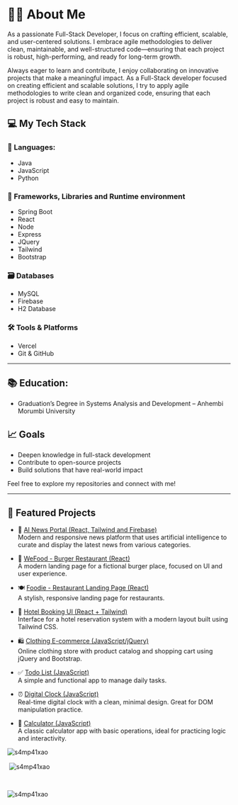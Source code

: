 # 👨‍💻 About Me
As a passionate Full-Stack Developer, I focus on crafting efficient, scalable, and user-centered solutions. I embrace agile methodologies to deliver clean, maintainable, and well-structured code—ensuring that each project is robust, high-performing, and ready for long-term growth.

Always eager to learn and contribute, I enjoy collaborating on innovative projects that make a meaningful impact.
 As a Full-Stack developer focused on creating efficient and scalable solutions, I try to apply agile methodologies to write clean and organized code, ensuring that each project is robust and easy to maintain.

## 💻 My Tech Stack

### 🧠 Languages:
- Java
- JavaScript
- Python

### 🚀 Frameworks, Libraries and Runtime environment
- Spring Boot
- React
- Node
- Express
- JQuery
- Tailwind
- Bootstrap

### 🗃️ Databases
- MySQL
- Firebase
- H2 Database

### 🛠️ Tools & Platforms
- Vercel
- Git & GitHub

---

## 📚 Education:
- Graduation’s Degree in Systems Analysis and Development – Anhembi Morumbi University

## 📈 Goals
- Deepen knowledge in full-stack development
- Contribute to open-source projects
- Build solutions that have real-world impact

Feel free to explore my repositories and connect with me!

---

## 🚀 Featured Projects

- 🤖 [AI News Portal (React, Tailwind and Firebase)](https://github.com/s4mp41xao/ai-news-portal)  
  Modern and responsive news platform that uses artificial intelligence to curate and display the latest news from various categories.

- 🍔 [WeFood - Burger Restaurant (React)](https://wefood.vercel.app/)  
  A modern landing page for a fictional burger place, focused on UI and user experience.

- 🍽️ [Foodie - Restaurant Landing Page (React)](https://restaurant-landing-page-mocha.vercel.app/)  
  A stylish, responsive landing page for restaurants.

- 🏨 [Hotel Booking UI (React + Tailwind)](https://experience-react-tailwind.vercel.app/)  
  Interface for a hotel reservation system with a modern layout built using Tailwind CSS.

- 🛍️ [Clothing E-commerce (JavaScript/jQuery)](https://e-commerce-j-query-bootstrap.vercel.app/)  
  Online clothing store with product catalog and shopping cart using jQuery and Bootstrap.

- ✅ [Todo List (JavaScript)](https://todo-list-one-blush.vercel.app/)  
  A simple and functional app to manage daily tasks.

- ⏰ [Digital Clock (JavaScript)](https://relogio-digital-psi-rust.vercel.app/)  
  Real-time digital clock with a clean, minimal design. Great for DOM manipulation practice.

- 🧮 [Calculator (JavaScript)](https://calculator-project-three-theta.vercel.app/)  
  A classic calculator app with basic operations, ideal for practicing logic and interactivity.

<p><img align="left" src="https://github-readme-stats.vercel.app/api/top-langs?username=s4mp41xao&show_icons=true&locale=en&layout=compact" alt="s4mp41xao" /></p>

<br>

<p>&nbsp;<img align="center" src="https://github-readme-stats.vercel.app/api?username=s4mp41xao&show_icons=true&locale=en" alt="s4mp41xao" /></p>

<br>

<p><img align="center" src="https://github-readme-streak-stats.herokuapp.com/?user=s4mp41xao&" alt="s4mp41xao" /></p>
